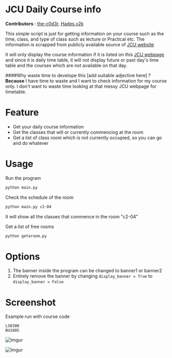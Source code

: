 # JCU Daily Course info

**Contributors** : [the-c0d3r](https://github.com/the-c0d3r), [Hades.y2k](https://github.com/Hadesy2k)

This simple script is just for getting information on your course such as the time, class, and type of class such as lecture or Practical etc. The information is scrapped from publicly available source of [JCU website](http://afm.jcu.edu.sg/JCU/InfoDisplay/DailyCourseInfoMain.aspx)

It will only display the course information if it is listed on this [JCU webpage](http://afm.jcu.edu.sg/JCU/InfoDisplay/DailyCourseInfoMain.aspx) and since it is daily time table, it will not display future or past day's time table and the courses which are not available on that day. 

####Why waste time to develope this [add suitable adjective here] ?
**Because** I have time to waste and I want to check information for my course only. I don't want to waste time looking at that messy JCU webpage for timetable.

Feature 
===

- Get your daily course information
- Get the classes that will or currently commencing at the room
- Get a list of class room which is not currently occupied, so you can go and do whatever


Usage
===

Run the program 
```sh
python main.py
```

Check the schedule of the room
```sh
python main.py c2-04
```
It will show all the classes that commence in the room "c2-04"

Get a list of free rooms
```sh
python getaroom.py
```


Options
===
1. The banner inside the program can be changed to banner1 or banner2
2. Entirely remove the banner by changing `display_banner = True` to `display_banner = False`

Screenshot
=====
Example run with course code
```
LS0300
BU1805
```
![Imgur](http://i.imgur.com/ExJ70Xs.png)

![Imgur](http://i.imgur.com/6Hu2Gxa.png)
